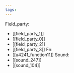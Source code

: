 ```yaml
---
tags:
---
```

Field_party:
- [[field_party_1]]
- [[field_party_0]]
- [[field_party_2]]
- [[field_party_3]]
Fn:
- [[u4241_function11]]
Sound:
- [[sound_247]]
- [[sound_104]]
